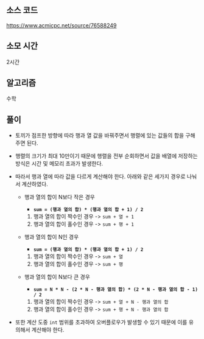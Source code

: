 ## 소스 코드

https://www.acmicpc.net/source/76588249

## 소모 시간

2시간

## 알고리즘

수학

## 풀이

- 토끼가 점프한 방향에 따라 행과 열 값을 바꿔주면서 행렬에 있는 값들의 합을 구해주면 된다.

- 행렬의 크기가 최대 10만이기 때문에 행렬을 전부 순회하면서 값을 배열에 저장하는 방식은 시간 및 메모리 초과가 발생한다.

- 따라서 행과 열에 따라 값을 다르게 계산해야 한다. 아래와 같은 세가지 경우로 나눠서 계산하였다.

  - 행과 열의 합이 N보다 작은 경우

    - **`sum = (행과 열의 합) * (행과 열의 합 + 1) / 2`**

    1. 행과 열의 합이 짝수인 경우 -> `sum + 열 + 1`
    2. 행과 열의 합이 홀수인 경우 -> `sum + 행 + 1`

  - 행과 열의 합이 N인 경우

    - **`sum = (행과 열의 합) * (행과 열의 합 + 1) / 2`**

    1. 행과 열의 합이 짝수인 경우 -> `sum + 열`
    2. 행과 열의 합이 홀수인 경우 -> `sum + 행`

  - 행과 열의 합이 N보다 큰 경우
    - **`sum = N * N - (2 * N - 행과 열의 합) * (2 * N - 행과 열의 합 - 1) / 2`**
    1. 행과 열의 합이 짝수인 경우 -> `sum + 열 + N - 행과 열의 합`
    2. 행과 열의 합이 홀수인 경우 -> `sum + 행 + N - 행과 열의 합`

- 또한 계산 도중 `int` 범위를 초과하여 오버플로우가 발생할 수 있기 때문에 이를 유의해서 계산해야 한다.
